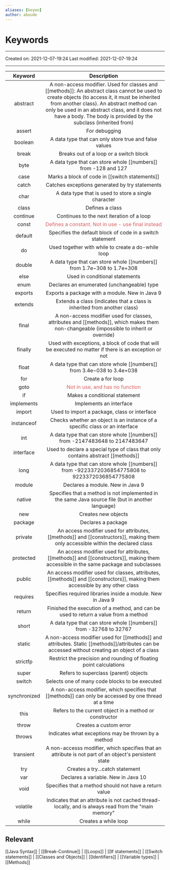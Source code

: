 ```yaml
---
aliases: [keywo]
author: aboude
---
```

# Keywords
___

Created on: 2021-12-07-19:24
Last modified: 2021-12-07-19:24

___


|   Keyword    |                                                                                                                                                  Description                                                                                                                                                  |
|:------------:|:-------------------------------------------------------------------------------------------------------------------------------------------------------------------------------------------------------------------------------------------------------------------------------------------------------------:|
|   abstract   | A non-access modifier. Used for classes and [[methods]]: An abstract class cannot be used to create objects (to access it, it must be inherited from another class). An abstract method can only be used in an abstract class, and it does not have a body. The body is provided by the subclass (inherited from) |
|    assert    |                                                                                                                                                 For debugging                                                                                                                                                 |
|   boolean    |                                                                                                                             A data type that can only store true and false values                                                                                                                             |
|    break     |                                                                                                                                    Breaks out of a loop or a switch block                                                                                                                                     |
|     byte     |                                                                                                                          A data type that can store whole [[numbers]] from -128 and 127                                                                                                                           |
|     case     |                                                                                                                                  Marks a block of code in [[switch statements]]                                                                                                                                   |
|    catch     |                                                                                                                                Catches exceptions generated by try statements                                                                                                                                 |
|     char     |                                                                                                                             A data type that is used to store a single character                                                                                                                              |
|    class     |                                                                                                                                                Defines a class                                                                                                                                                |
|   continue   |                                                                                                                                   Continues to the next iteration of a loop                                                                                                                                   |
|    const     |                                                                                                                              <span style="color:#d76060">Defines a constant. Not in use - use final instead</span>                                                                                                                               |
|   default    |                                                                                                                           Specifies the default block of code in a switch statement                                                                                                                           |
|      do      |                                                                                                                              Used together with while to create a do-while loop                                                                                                                               |
|    double    |                                                                                                                      A data type that can store whole [[numbers]] from 1.7e−308 to 1.7e+308                                                                                                                       |
|     else     |                                                                                                                                        Used in conditional statements                                                                                                                                         |
|     enum     |                                                                                                                                  Declares an enumerated (unchangeable) type                                                                                                                                   |
|   exports    |                                                                                                                                Exports a package with a module. New in Java 9                                                                                                                                 |
|   extends    |                                                                                                                   Extends a class (indicates that a class is inherited from another class)                                                                                                                    |
|    final     |                                                                                      A non-access modifier used for classes, attributes and [[methods]], which makes them non-changeable (impossible to inherit or override)                                                                                      |
|   finally    |                                                                                                     Used with exceptions, a block of code that will be executed no matter if there is an exception or not                                                                                                     |
|    float     |                                                                                                                      A data type that can store whole [[numbers]] from 3.4e−038 to 3.4e+038                                                                                                                       |
|     for      |                                                                                                                                               Create a for loop                                                                                                                                               |
|     goto     |                                                                                                                      <span style="color:#d76060">Not in use, and has no function</span>                                                                                                                       |
|      if      |                                                                                                                                         Makes a conditional statement                                                                                                                                         |
|  implements  |                                                                                                                                            Implements an interface                                                                                                                                            |
|    import    |                                                                                                                                 Used to import a package, class or interface                                                                                                                                  |
|  instanceof  |                                                                                                                  Checks whether an object is an instance of a specific class or an interface                                                                                                                  |
|     int      |                                                                                                                    A data type that can store whole [[numbers]] from -2147483648 to 2147483647                                                                                                                    |
|  interface   |                                                                                                                  Used to declare a special type of class that only contains abstract [[methods]]                                                                                                                  |
|     long     |                                                                                                           A data type that can store whole [[numbers]] from -9223372036854775808 to 9223372036854775808                                                                                                           |
|    module    |                                                                                                                                       Declares a module. New in Java 9                                                                                                                                        |
|    native    |                                                                                                       Specifies that a method is not implemented in the same Java source file (but in another language)                                                                                                       |
|     new      |                                                                                                                                              Creates new objects                                                                                                                                              |
|   package    |                                                                                                                                              Declares a package                                                                                                                                               |
|   private    |                                                                                            An access modifier used for attributes, [[methods]] and [[constructors]], making them only accessible within the declared class                                                                                            |
|  protected   |                                                                                          An access modifier used for attributes, [[methods]] and [[constructors]], making them accessible in the same package and subclasses                                                                                          |
|    public    |                                                                                             An access modifier used for classes, attributes, [[methods]] and [[constructors]], making them accessible by any other class                                                                                              |
|   requires   |                                                                                                                          Specifies required libraries inside a module. New in Java 9                                                                                                                          |
|    return    |                                                                                                              Finished the execution of a method, and can be used to return a value from a method                                                                                                              |
|    short     |                                                                                                                         A data type that can store whole [[numbers]] from -32768 to 32767                                                                                                                         |
|    static    |                                                                                    A non-access modifier used for [[methods]] and attributes. Static [[methods]]/attributes can be accessed without creating an object of a class                                                                                     |
|   strictfp   |                                                                                                                      Restrict the precision and rounding of floating point calculations                                                                                                                       |
|    super     |                                                                                                                                     Refers to superclass (parent) objects                                                                                                                                     |
|    switch    |                                                                                                                                Selects one of many code blocks to be executed                                                                                                                                 |
| synchronized |                                                                                                       A non-access modifier, which specifies that [[methods]] can only be accessed by one thread at a time                                                                                                        |
|     this     |                                                                                                                            Refers to the current object in a method or constructor                                                                                                                            |
|    throw     |                                                                                                                                            Creates a custom error                                                                                                                                             |
|    throws    |                                                                                                                              Indicates what exceptions may be thrown by a method                                                                                                                              |
|  transient   |                                                                                                     A non-accesss modifier, which specifies that an attribute is not part of an object's persistent state                                                                                                     |
|     try      |                                                                                                                                        Creates a try...catch statement                                                                                                                                        |
|     var      |                                                                                                                                      Declares a variable. New in Java 10                                                                                                                                      |
|     void     |                                                                                                                            Specifies that a method should not have a return value                                                                                                                             |
|   volatile   |                                                                                                      Indicates that an attribute is not cached thread-locally, and is always read from the "main memory"                                                                                                      |
|    while     |                                                                                                                                             Creates a while loop                                                                                                                                              |

## Relevant 
[[Java Syntax]] | [[Break-Continue]] | [[Loops]] | [[If statements]] | [[Switch statements]] | [[Classes and Objects]] | [[Identifiers]] | [[Variable types]] | [[Methods]]
